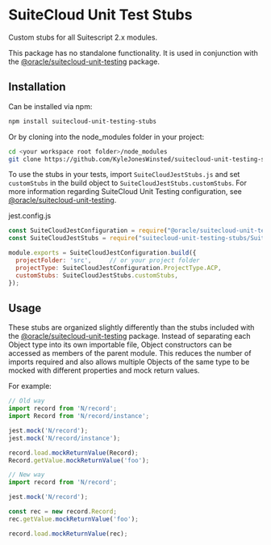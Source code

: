 # SuiteCloud Unit Test Stubs

Custom stubs for all Suitescript 2.x modules. 

This package has no standalone functionality. It is used in conjunction with the [@oracle/suitecloud-unit-testing](https://www.npmjs.com/package/@oracle/suitecloud-unit-testing) package.

## Installation

Can be installed via npm:

```bash
npm install suitecloud-unit-testing-stubs
```

Or by cloning into the node_modules folder in your project:

```bash
cd <your workspace root folder>/node_modules
git clone https://github.com/KyleJonesWinsted/suitecloud-unit-testing-stubs
```

To use the stubs in your tests, import `SuiteCloudJestStubs.js` and set `customStubs` in the build object to `SuiteCloudJestStubs.customStubs`. For more information regarding SuiteCloud Unit Testing configuration, see [@oracle/suitecloud-unit-testing](https://www.npmjs.com/package/@oracle/suitecloud-unit-testing).

jest.config.js
```js
const SuiteCloudJestConfiguration = require("@oracle/suitecloud-unit-testing/jest-configuration/SuiteCloudJestConfiguration");
const SuiteCloudJestStubs = require("suitecloud-unit-testing-stubs/SuiteCloudJestStubs");

module.exports = SuiteCloudJestConfiguration.build({
  projectFolder: 'src',     // or your project folder
  projectType: SuiteCloudJestConfiguration.ProjectType.ACP,
  customStubs: SuiteCloudJestStubs.customStubs,
});
```

## Usage

These stubs are organized slightly differently than the stubs included with the [@oracle/suitecloud-unit-testing](https://www.npmjs.com/package/@oracle/suitecloud-unit-testing) package. Instead of separating each Object type into its own importable file, Object constructors can be accessed as members of the parent module. This reduces the number of imports required and also allows multiple Objects of the same type to be mocked with different properties and mock return values.

For example:

```js
// Old way
import record from 'N/record';
import Record from 'N/record/instance';

jest.mock('N/record');
jest.mock('N/record/instance');

record.load.mockReturnValue(Record);
Record.getValue.mockReturnValue('foo');
```

```js
// New way
import record from 'N/record';

jest.mock('N/record');

const rec = new record.Record;
rec.getValue.mockReturnValue('foo');

record.load.mockReturnValue(rec);
```